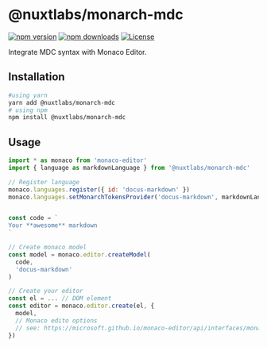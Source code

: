 # @nuxtlabs/monarch-mdc

[![npm version][npm-version-src]][npm-version-href]
[![npm downloads][npm-downloads-src]][npm-downloads-href]
[![License][license-src]][license-href]

Integrate MDC syntax with Monaco Editor.


## Installation

```bash
#using yarn
yarn add @nuxtlabs/monarch-mdc
# using npm
npm install @nuxtlabs/monarch-mdc
```

## Usage

```js
import * as monaco from 'monaco-editor'
import { language as markdownLanguage } from '@nuxtlabs/monarch-mdc'

// Register language
monaco.languages.register({ id: 'docus-markdown' })
monaco.languages.setMonarchTokensProvider('docus-markdown', markdownLanguage);


const code = `
Your **awesome** markdown
`

// Create monaco model
const model = monaco.editor.createModel(
  code,
  'docus-markdown'
)

// Create your editor
const el = ... // DOM element
const editor = monaco.editor.create(el, {
  model,
  // Monaco edito options
  // see: https://microsoft.github.io/monaco-editor/api/interfaces/monaco.editor.istandaloneeditorconstructionoptions.html
})
```



<!-- Badges -->
[npm-version-src]: https://img.shields.io/npm/v/@nuxtlabs/monarch-mdc/latest.svg
[npm-version-href]: https://npmjs.com/package/@nuxtlabs/monarch-mdc

[npm-downloads-src]: https://img.shields.io/npm/dt/@nuxtlabs/monarch-mdc.svg
[npm-downloads-href]: https://npmjs.com/package/@nuxtlabs/monarch-mdc

[license-src]: https://img.shields.io/npm/l/@nuxtlabs/monarch-mdc.svg
[license-href]: https://npmjs.com/package/@nuxtlabs/monarch-mdc